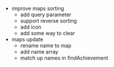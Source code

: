 - improve maps sorting
  - add query parameter
  - support reverse sorting
  - add icon
  - add some way to clear
- maps update
  - rename name to map
  - add name array
  - match up names in findAchievement
